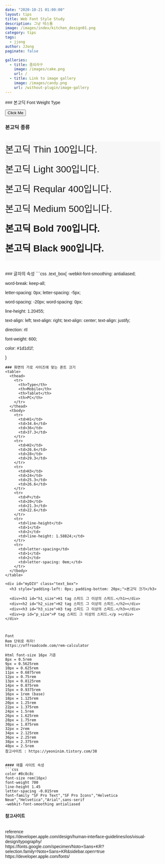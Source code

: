```yaml
---
date: "2020-10-21 01:00:00"
layout: tips
title: Web Font Style Study
description: 그냥 테스툥
image: /images/index/kitchen_design01.png
category: tips
tags:
  - jjong
author: JJong
paginate: false

galleries:
  - title: 좀되라구
    image: /images/cake.png
    url: /
  - title: Link to image gallery
    image: /images/candy.png
    url: /without-plugin/image-gallery
---
```


<head>
  
<style>
  body{
    font-family: 'Noto Sans KR', sans-serif;
  }
  
.bongodic{
font-size: 30px;
height: 4rem;
background-color: rgba(247, 247, 247);
}

</style>
</head>
### 본고딕 Font Weight Type

<button onclick="myFunction()">Click Me</button>


<div id="myDIV" class="text_box">
  <h3 style="padding-left: 0px; padding-bottom: 20px;">본고딕 종류</h3>
  <div class="bongodic" style="font-weight: 100;">본고딕 Thin 100입니다.</div>
  <div class="bongodic" style="font-weight: 300;">본고딕 Light 300입니다.</div>
  <div class="bongodic" style="font-weight: 400;">본고딕 Reqular 400입니다.</div>
  <div class="bongodic" style="font-weight: 500;">본고딕 Medium 500입니다.</div>
  <div class="bongodic" style="font-weight: 700;">본고딕 Bold 700입니다.</div>
  <div class="bongodic" style="font-weight: 900;">본고딕 Black 900입니다.</div>
</div>

<br>
<br>
### 글자의 속성
```css
.text_box{
<!-- 부드럽게 폰트 표현하기 -->
-webkit-font-smoothing: antialiased;

<!-- 줄 바꿈 시, 단어 단위로 끊어주는 역할 -->

word-break: keep-all;

<!-- 글자 사이의 간격은 letter-spacing -->

letter-spacing: 0px;
letter-spacing: -5px;

<!-- 단어 사이의 간격은 word-spacing -->

word-spacing: -20px;
word-spacing: 0px;

<!-- 줄 간격을 조절하는 속성 -->

line-height: 1.20455;

<!-- 문단 정렬 방식을 정하는 속성은 text-align -->

text-align: left;
text-align: right;
text-align: center;
text-align: justify;

<!-- 글자의 방향을 정하는 속성 -->

direction: rtl

<!-- 글자 굵기 정하는 속성 -->

font-weight: 600;

<!-- 글자 색깔 -->

color: #1d1d1f;

}

````
### 화면의 가로 사이즈에 맞는 폰트 크기
<table>
  <thead>
    <tr>
      <th>Type</th>
      <th>Mobile</th>
      <th>Tablet</th>
      <th>PC</th>
    </tr>
  </thead>
  <tbody>
    <tr>
      <td>H1</td>
      <td>34.6</td>
      <td>36</td>
      <td>37.3</td>
    </tr>
    <tr>
      <td>H2</td>
      <td>26.6</td>
      <td>28</td>
      <td>29.3</td>
    </tr>
    <tr>
      <td>H3</td>
      <td>24</td>
      <td>25.3</td>
      <td>26.6</td>
    </tr>
    <tr>
      <td>P</td>
      <td>20</td>
      <td>21.3</td>
      <td>22.6</td>
    </tr>
    <tr>
      <td>line-height</td>
      <td>1</td>
      <td>2</td>
      <td>line-height: 1.58824;</td>
    </tr>
    <tr>
      <td>letter-spacing</td>
      <td>1</td>
      <td>2</td>
      <td>letter-spacing: 0em;</td>
    </tr>
  </tbody>
</table>

<div id="myDIV" class="text_box">
  <h3 style="padding-left: 0px; padding-bottom: 20px;">본고딕 크기</h3>
 
  <div><h1 id="h1_size">H1 tag 스피드 그 이상의 스피드.</h1></div>
  <div><h2 id="h2_size">H2 tag 스피드 그 이상의 스피드.</h2></div>
  <div><h3 id="h3_size">H3 tag 스피드 그 이상의 스피드.</h3></div>
  <div><p id="p_size">P tag 스피드 그 이상의 스피드.</p ></div>
</div>



Font
Rem 단위로 하자!
https://offroadcode.com/rem-calculator

Html font-size 16px 기준
8px = 0.5rem
9px = 0.5625rem
10px = 0.625rem
11px = 0.6875rem
12px = 0.75rem
13px = 0.8125rem
14px = 0.875rem
15px = 0.9375rem
16px = 1rem (base)
18px = 1.125rem
20px = 1.25rem
22px = 1.375rem
24px = 1.5rem
26px = 1.625rem
28px = 1.75rem
30px = 1.875rem
32px = 2rem
34px = 2.125rem
36px = 2.25rem
38px = 2.375rem
40px = 2.5rem
참고사이트 : https://yeoninim.tistory.com/38


#### 애플 사이트 속성
```css
color #8c8c8c
font-size rem(16px)
font-weight 700
line-height 1.45
letter-spacing -0.015rem
font-family "SF Pro Text","SF Pro Icons","Helvetica Neue","Helvetica","Arial",sans-serif
-webkit-font-smoothing antialiased

````

#### 참고사이트

<br>
reference<br>
https://developer.apple.com/design/human-interface-guidelines/ios/visual-design/typography/
<br>
https://fonts.google.com/specimen/Noto+Sans+KR?selection.family=Noto+Sans+KR&sidebar.open=true
<br>
https://developer.apple.com/fonts/
<br>

<script>
  function myFunction() {
    var x = document.getElementById("myDIV");
    if (x.style.display === "none") {
      x.style.display = "block";
    } else {
      x.style.display = "none";
    }
  }
  
  function font_size(){
    var h1 = document.getElementById("h1_size");
    console.log(h1.style.fontSize);
  }
  font_size();
</script>
